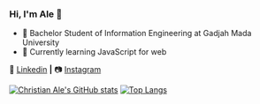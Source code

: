 ### Hi, I'm Ale 👋

- 🔭 Bachelor Student of Information Engineering at Gadjah Mada University
- 🌱 Currently learning JavaScript for web

👔 [Linkedin][linkedin] **|**
📷 [Instagram][instagram] 


[instagram]: https://www.instagram.com/chrstn_ale/
[linkedin]: https://www.linkedin.com/in/christianale/

[![Christian Ale's GitHub stats](https://github-readme-stats.vercel.app/api?username=chrstnale&show_icons=true&theme=synthwave)](https://github.com/chrstnale/github-readme-stats)
[![Top Langs](https://github-readme-stats.vercel.app/api/top-langs/?username=chrstnale)](https://github.com/chrstnale/github-readme-stats)
